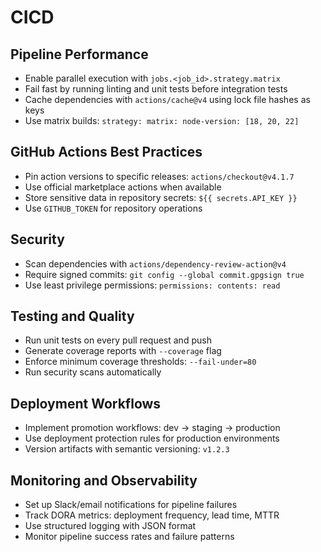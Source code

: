# CICD

## Pipeline Performance
- Enable parallel execution with `jobs.<job_id>.strategy.matrix`
- Fail fast by running linting and unit tests before integration tests
- Cache dependencies with `actions/cache@v4` using lock file hashes as keys
- Use matrix builds: `strategy: matrix: node-version: [18, 20, 22]`

## GitHub Actions Best Practices
- Pin action versions to specific releases: `actions/checkout@v4.1.7`
- Use official marketplace actions when available
- Store sensitive data in repository secrets: `${{ secrets.API_KEY }}`
- Use `GITHUB_TOKEN` for repository operations

## Security
- Scan dependencies with `actions/dependency-review-action@v4`
- Require signed commits: `git config --global commit.gpgsign true`
- Use least privilege permissions: `permissions: contents: read`

## Testing and Quality
- Run unit tests on every pull request and push
- Generate coverage reports with `--coverage` flag
- Enforce minimum coverage thresholds: `--fail-under=80`
- Run security scans automatically

## Deployment Workflows
- Implement promotion workflows: dev → staging → production
- Use deployment protection rules for production environments
- Version artifacts with semantic versioning: `v1.2.3`

## Monitoring and Observability
- Set up Slack/email notifications for pipeline failures
- Track DORA metrics: deployment frequency, lead time, MTTR
- Use structured logging with JSON format
- Monitor pipeline success rates and failure patterns